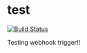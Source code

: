 # test
[![Build Status](http://localhost:8080/buildStatus/icon?job=test)](http://localhost:8080/job/test/)

Testing webhook trigger!!
